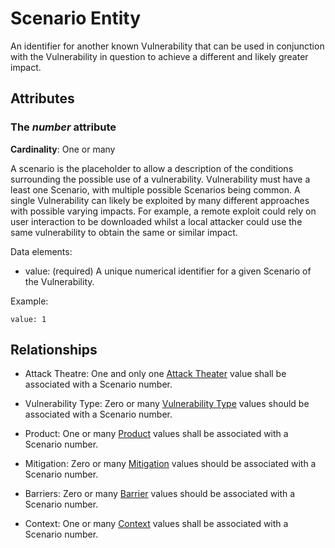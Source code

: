 # Scenario Entity

An identifier for another known Vulnerability that can be used in conjunction with the Vulnerability in question to achieve a different and likely greater impact.

## Attributes

### The *number* attribute

**Cardinality**: One or many

A scenario is the placeholder to allow a description of the conditions surrounding the possible use of a vulnerability. Vulnerability must have a least one Scenario, with multiple possible Scenarios being common. A single Vulnerability can likely be exploited by many different approaches with possible varying impacts. For example, a remote exploit could rely on user interaction to be downloaded whilst a local attacker could use the same vulnerability to obtain the same or similar impact.

Data elements:
- value:  (required) A unique numerical identifier for a given Scenario of the Vulnerability.

Example:
```
value: 1
```
## Relationships

* Attack Theatre: One and only one [Attack Theater](attack-theatre.md) value shall be associated with a Scenario number.

* Vulnerability Type: Zero or many [Vulnerability Type](vulnerability-type.md) values should be associated with a Scenario number. 

* Product: One or many [Product](product.md) values shall be associated with a Scenario number.

* Mitigation: Zero or many [Mitigation](mitigation.md) values should be associated with a Scenario number.

* Barriers:  Zero or many [Barrier](barrier.md) values should be associated with a Scenario number.

* Context:  One or many [Context](context.md) values shall be associated with a Scenario number.